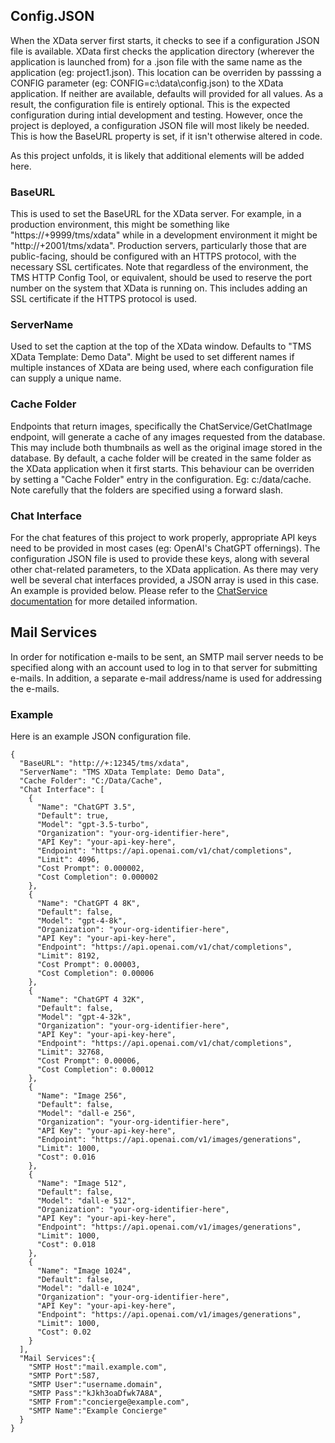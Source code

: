 ## Config.JSON

When the XData server first starts, it checks to see if a configuration JSON file is available. XData first checks the application directory (wherever the application is launched from) for a .json file with the same name as the application (eg: project1.json). This location can be overriden by passsing a CONFIG parameter (eg: CONFIG=c:\data\config.json) to the XData application. If neither are available, defaults will provided for all values.  As a result, the configuration file is entirely optional. This is the expected configuration during intial development and testing.  However, once the project is deployed, a configuration JSON file will most likely be needed. This is how the BaseURL property is set, if it isn't otherwise altered in code.

As this project unfolds, it is likely that additional elements will be added here. 

### BaseURL
This is used to set the BaseURL for the XData server.  For example, in a production environment, this might be something like "https://+9999/tms/xdata" while in a development environment it might be "http://+2001/tms/xdata".  Production servers, particularly those that are public-facing, should be configured with an HTTPS protocol, with the necessary SSL certificates.  Note that regardless of the environment, the TMS HTTP Config Tool, or equivalent, should be used to reserve the port number on the system that XData is running on. This includes adding an SSL certificate if the HTTPS protocol is used.

### ServerName
Used to set the caption at the top of the XData window.  Defaults to "TMS XData Template: Demo Data". Might be used to set different names if multiple instances of XData are being used, where each configuration file can supply a unique name.

### Cache Folder
Endpoints that return images, specifically the ChatService/GetChatImage endpoint, will generate a cache of any images requested from the database.  This may include both thumbnails as well as the original image stored in the database.  By default, a cache folder will be created in the same folder as the XData application when it first starts.  This behaviour can be overriden by setting a "Cache Folder" entry in the configuration. Eg: c:/data/cache.  Note carefully that the folders are specified using a forward slash.

### Chat Interface
For the chat features of this project to work properly, appropriate API keys need to be provided in most cases (eg: OpenAI's ChatGPT offernings). The configuration JSON file is used to provide these keys, along with several other chat-related parameters, to the XData application. As there may very well be several chat interfaces provided, a JSON array is used in this case. An example is provided below. Please refer to the [ChatService documentation](https://github.com/500Foods/TMS-XData-TemplateDemoData/blob/main/docs/ChatService.md) for more detailed information.

## Mail Services
In order for notification e-mails to be sent, an SMTP mail server needs to be specified along with an account used to log in to that server for submitting e-mails. In addition, a separate e-mail address/name is used for addressing the e-mails.

### Example 

Here is an example JSON configuration file.

```
{
  "BaseURL": "http://+:12345/tms/xdata",
  "ServerName": "TMS XData Template: Demo Data",
  "Cache Folder": "C:/Data/Cache",
  "Chat Interface": [
    {
      "Name": "ChatGPT 3.5",
      "Default": true,
      "Model": "gpt-3.5-turbo",
      "Organization": "your-org-identifier-here",
      "API Key": "your-api-key-here",
      "Endpoint": "https://api.openai.com/v1/chat/completions",
      "Limit": 4096,
      "Cost Prompt": 0.000002,
      "Cost Completion": 0.000002
    },
    {
      "Name": "ChatGPT 4 8K",
      "Default": false,
      "Model": "gpt-4-8k",
      "Organization": "your-org-identifier-here",
      "API Key": "your-api-key-here",
      "Endpoint": "https://api.openai.com/v1/chat/completions",
      "Limit": 8192,
      "Cost Prompt": 0.00003,
      "Cost Completion": 0.00006
    },
    {
      "Name": "ChatGPT 4 32K",
      "Default": false,
      "Model": "gpt-4-32k",
      "Organization": "your-org-identifier-here",
      "API Key": "your-api-key-here",
      "Endpoint": "https://api.openai.com/v1/chat/completions",
      "Limit": 32768,
      "Cost Prompt": 0.00006,
      "Cost Completion": 0.00012
    },
    {
      "Name": "Image 256",
      "Default": false,
      "Model": "dall-e 256",
      "Organization": "your-org-identifier-here",
      "API Key": "your-api-key-here",
      "Endpoint": "https://api.openai.com/v1/images/generations",
      "Limit": 1000,
      "Cost": 0.016
    },
    {
      "Name": "Image 512",
      "Default": false,
      "Model": "dall-e 512",
      "Organization": "your-org-identifier-here",
      "API Key": "your-api-key-here",
      "Endpoint": "https://api.openai.com/v1/images/generations",
      "Limit": 1000,
      "Cost": 0.018
    },
    {
      "Name": "Image 1024",
      "Default": false,
      "Model": "dall-e 1024",
      "Organization": "your-org-identifier-here",
      "API Key": "your-api-key-here",
      "Endpoint": "https://api.openai.com/v1/images/generations",
      "Limit": 1000,
      "Cost": 0.02
    }
  ],
  "Mail Services":{
    "SMTP Host":"mail.example.com",
    "SMTP Port":587,
    "SMTP User":"username.domain",
    "SMTP Pass":"kJkh3oaDfwk7A8A",
    "SMTP From":"concierge@example.com",
    "SMTP Name":"Example Concierge"
  }
}
```
